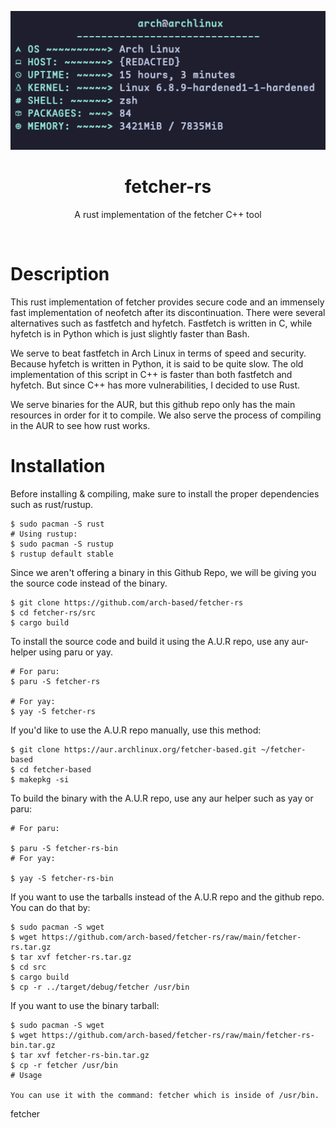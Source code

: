 <p align="center"><img src="https://github.com/arch-based/fetcher-cpp/blob/main/fetcher.png?raw=true"></p>
<h1 align="center">fetcher-rs</h1>
<p align="center">A rust implementation of the fetcher C++ tool</p><br>

# Description

This rust implementation of fetcher  provides secure code and an immensely fast implementation of neofetch after its discontinuation. There were several alternatives such as fastfetch and hyfetch. Fastfetch is written in C, while hyfetch is in Python which is just slightly faster than Bash.

We serve to beat fastfetch in Arch Linux in terms of speed and security. Because hyfetch is written in Python, it is said to be quite slow. The old implementation of this script in C++ is faster than both fastfetch and hyfetch. But since C++ has more vulnerabilities, I decided to use Rust. 

We serve binaries for the AUR, but this github repo only has the main resources in order for it to compile. We also serve the process of compiling in the AUR to see how rust works.

# Installation

Before installing & compiling, make sure to install the proper dependencies such as rust/rustup.
```
$ sudo pacman -S rust
# Using rustup:
$ sudo pacman -S rustup
$ rustup default stable
```
Since we aren't offering a binary in this Github Repo, we will be giving you the source code instead of the binary.
```
$ git clone https://github.com/arch-based/fetcher-rs
$ cd fetcher-rs/src
$ cargo build
```
To install the source code and build it using the A.U.R repo, use any aur-helper using paru or yay.

```
# For paru:
$ paru -S fetcher-rs

# For yay:
$ yay -S fetcher-rs
```

If you'd like to use the A.U.R repo manually, use this method:
```
$ git clone https://aur.archlinux.org/fetcher-based.git ~/fetcher-based
$ cd fetcher-based
$ makepkg -si 
```
To build the binary with the A.U.R repo, use any aur helper such as yay or paru:
```
# For paru:

$ paru -S fetcher-rs-bin
# For yay:

$ yay -S fetcher-rs-bin
```
If you want to use the tarballs instead of the A.U.R repo and the github repo. You can do that by:
```
$ sudo pacman -S wget
$ wget https://github.com/arch-based/fetcher-rs/raw/main/fetcher-rs.tar.gz
$ tar xvf fetcher-rs.tar.gz
$ cd src
$ cargo build
$ cp -r ../target/debug/fetcher /usr/bin
```
If you want to use the binary tarball:
```
$ sudo pacman -S wget
$ wget https://github.com/arch-based/fetcher-rs/raw/main/fetcher-rs-bin.tar.gz
$ tar xvf fetcher-rs-bin.tar.gz
$ cp -r fetcher /usr/bin
# Usage

You can use it with the command: fetcher which is inside of /usr/bin.
```
fetcher
```
